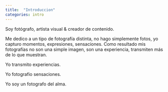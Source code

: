 ```yaml
---
title:  "Introduccion"
categories: intro
---
```

Soy fotógrafo, artista visual & creador de contenido.

Me dedico a un tipo de fotografía distinta, no hago simplemente fotos, yo capturo momentos, expresiones, sensaciones. Como resultado mis fotografías no son una simple imagen, son una experiencia, transmiten más de lo que muestran.

Yo transmito experiencias.

Yo fotografio sensaciones.

Yo soy un fotografo del alma.
